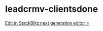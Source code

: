 # leadcrmv-clientsdone

[Edit in StackBlitz next generation editor ⚡️](https://stackblitz.com/~/github.com/alirazazain/leadcrmv-clientsdone)